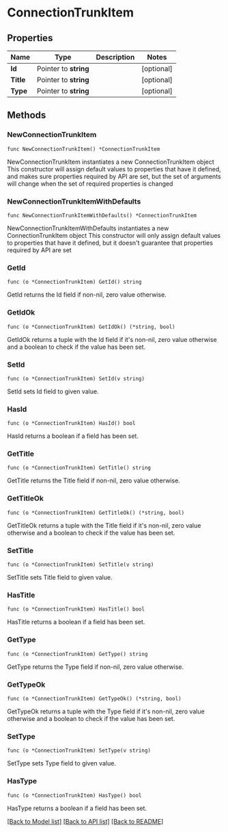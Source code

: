 # ConnectionTrunkItem

## Properties

Name | Type | Description | Notes
------------ | ------------- | ------------- | -------------
**Id** | Pointer to **string** |  | [optional] 
**Title** | Pointer to **string** |  | [optional] 
**Type** | Pointer to **string** |  | [optional] 

## Methods

### NewConnectionTrunkItem

`func NewConnectionTrunkItem() *ConnectionTrunkItem`

NewConnectionTrunkItem instantiates a new ConnectionTrunkItem object
This constructor will assign default values to properties that have it defined,
and makes sure properties required by API are set, but the set of arguments
will change when the set of required properties is changed

### NewConnectionTrunkItemWithDefaults

`func NewConnectionTrunkItemWithDefaults() *ConnectionTrunkItem`

NewConnectionTrunkItemWithDefaults instantiates a new ConnectionTrunkItem object
This constructor will only assign default values to properties that have it defined,
but it doesn't guarantee that properties required by API are set

### GetId

`func (o *ConnectionTrunkItem) GetId() string`

GetId returns the Id field if non-nil, zero value otherwise.

### GetIdOk

`func (o *ConnectionTrunkItem) GetIdOk() (*string, bool)`

GetIdOk returns a tuple with the Id field if it's non-nil, zero value otherwise
and a boolean to check if the value has been set.

### SetId

`func (o *ConnectionTrunkItem) SetId(v string)`

SetId sets Id field to given value.

### HasId

`func (o *ConnectionTrunkItem) HasId() bool`

HasId returns a boolean if a field has been set.

### GetTitle

`func (o *ConnectionTrunkItem) GetTitle() string`

GetTitle returns the Title field if non-nil, zero value otherwise.

### GetTitleOk

`func (o *ConnectionTrunkItem) GetTitleOk() (*string, bool)`

GetTitleOk returns a tuple with the Title field if it's non-nil, zero value otherwise
and a boolean to check if the value has been set.

### SetTitle

`func (o *ConnectionTrunkItem) SetTitle(v string)`

SetTitle sets Title field to given value.

### HasTitle

`func (o *ConnectionTrunkItem) HasTitle() bool`

HasTitle returns a boolean if a field has been set.

### GetType

`func (o *ConnectionTrunkItem) GetType() string`

GetType returns the Type field if non-nil, zero value otherwise.

### GetTypeOk

`func (o *ConnectionTrunkItem) GetTypeOk() (*string, bool)`

GetTypeOk returns a tuple with the Type field if it's non-nil, zero value otherwise
and a boolean to check if the value has been set.

### SetType

`func (o *ConnectionTrunkItem) SetType(v string)`

SetType sets Type field to given value.

### HasType

`func (o *ConnectionTrunkItem) HasType() bool`

HasType returns a boolean if a field has been set.


[[Back to Model list]](../README.md#documentation-for-models) [[Back to API list]](../README.md#documentation-for-api-endpoints) [[Back to README]](../README.md)


